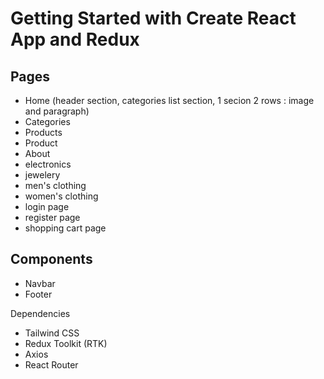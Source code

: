 # Getting Started with Create React App and Redux

## Pages

- Home (header section, categories list section, 1 secion 2 rows : image and paragraph)
- Categories
- Products
- Product
- About
- electronics
- jewelery
- men's clothing
- women's clothing
- login page
- register page
- shopping cart page

## Components

- Navbar
- Footer

Dependencies

- Tailwind CSS
- Redux Toolkit (RTK)
- Axios
- React Router
